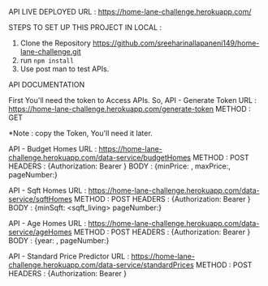 API LIVE DEPLOYED URL : https://home-lane-challenge.herokuapp.com/

STEPS TO SET UP THIS PROJECT IN LOCAL :

1. Clone the Repository https://github.com/sreeharinallapaneni149/home-lane-challenge.git
2. run `npm install`
3. Use post man to test APIs.


API DOCUMENTATION

First You'll need the token to Access APIs.
So,
API - Generate Token
    URL : https://home-lane-challenge.herokuapp.com/generate-token
    METHOD : GET

*Note : copy the Token, You'll need it later.

API - Budget Homes
    URL : https://home-lane-challenge.herokuapp.com/data-service/budgetHomes
    METHOD : POST
    HEADERS : {Authorization: Bearer <token>}
    BODY : {minPrice: <price>, maxPrice:<price>, pageNumber:<number>}

API - Sqft Homes
    URL : https://home-lane-challenge.herokuapp.com/data-service/sqftHomes
    METHOD : POST
    HEADERS : {Authorization: Bearer <token>}
    BODY : {minSqft: <sqft_living> pageNumber:<number>}
    
API - Age Homes
    URL : https://home-lane-challenge.herokuapp.com/data-service/ageHomes
    METHOD : POST
    HEADERS : {Authorization: Bearer <token>}
    BODY : {year: <year>, pageNumber:<number>}

API - Standard Price Predictor
    URL : https://home-lane-challenge.herokuapp.com/data-service/standardPrices
    METHOD : POST
    HEADERS : {Authorization: Bearer <token>}